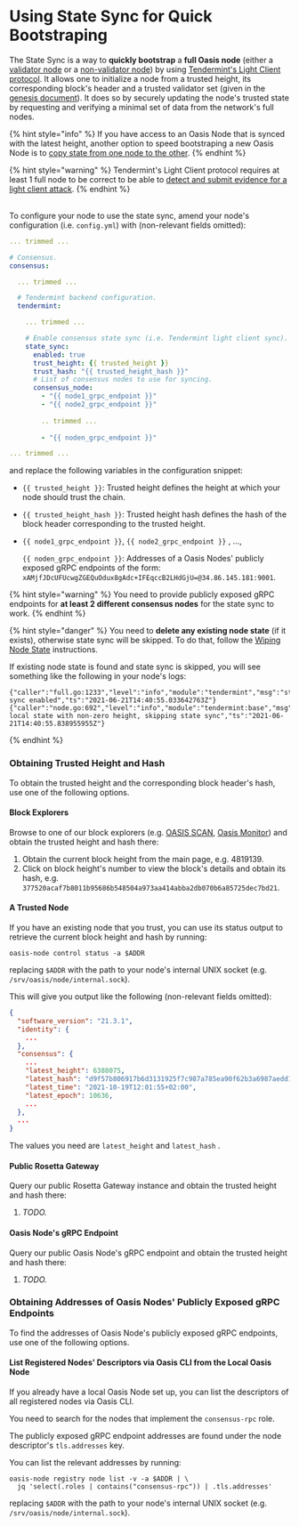 # Using State Sync for Quick Bootstraping

The State Sync is a way to **quickly bootstrap** a **full Oasis node** (either a [validator node](../set-up-your-node/run-validator.md) or a [non-validator node](../set-up-your-node/run-non-validator.md)) by  using [Tendermint's Light Client protocol](https://docs.tendermint.com/master/spec/light-client/). It allows one to initialize a node from a trusted height, its corresponding block's header and a trusted validator set (given in the [genesis document](../../oasis-network/genesis-doc.md)). It does so by securely updating the node's trusted state by requesting and verifying a minimal set of data from the network's full nodes.

{% hint style="info" %}
If you have access to an Oasis Node that is synced with the latest height, another option to speed bootstraping a new Oasis Node is to [copy state from one node to the other](copy-state-from-one-node-to-the-other.md).
{% endhint %}

{% hint style="warning" %}
Tendermint's Light Client protocol requires at least 1 full node to be correct to be able to [detect and submit evidence for a light client attack](https://docs.tendermint.com/master/spec/light-client/#attack-detection).
{% endhint %}

\
To configure your node to use the state sync, amend your node's configuration (i.e. `config.yml`) with  (non-relevant fields omitted):

```yaml
... trimmed ...

# Consensus.
consensus:

  ... trimmed ...

  # Tendermint backend configuration.
  tendermint:

    ... trimmed ...

    # Enable consensus state sync (i.e. Tendermint light client sync).
    state_sync:
      enabled: true
      trust_height: {{ trusted_height }}
      trust_hash: "{{ trusted_height_hash }}"
      # List of consensus nodes to use for syncing.
      consensus_node:
        - "{{ node1_grpc_endpoint }}"
        - "{{ node2_grpc_endpoint }}"
        
        .. trimmed ...
        
        - "{{ noden_grpc_endpoint }}"

... trimmed ...

```

and replace the following variables in the configuration snippet:

* `{{ trusted_height }}`: Trusted height defines the height at which your node should trust the chain.
* `{{ trusted_height_hash }}`: Trusted height hash defines the hash of the block header corresponding to the trusted height.
*   `{{ node1_grpc_endpoint }}`, `{{ node2_grpc_endpoint }}` , ...,&#x20;

    `{{ noden_grpc_endpoint }}`: Addresses of a Oasis Nodes' publicly exposed gRPC endpoints of the form: `xAMjfJDcUFUcwgZGEQuOdux8gAdc+IFEqccB2LHdGjU=@34.86.145.181:9001`.

{% hint style="warning" %}
You need to provide publicly exposed gRPC endpoints for **at least 2 different consensus nodes** for the state sync to work.
{% endhint %}

{% hint style="danger" %}
You need to **delete any existing node state** (if it exists), otherwise state sync will be skipped. To do that, follow the [Wiping Node State](../maintenance-guides/wiping-node-state.md#state-wipe-and-keep-node-identity) instructions.

If existing node state is found and state sync is skipped, you will see something like the following in your node's logs:

```
{"caller":"full.go:1233","level":"info","module":"tendermint","msg":"state sync enabled","ts":"2021-06-21T14:40:55.033642763Z"}
{"caller":"node.go:692","level":"info","module":"tendermint:base","msg":"Found local state with non-zero height, skipping state sync","ts":"2021-06-21T14:40:55.838955955Z"}
```
{% endhint %}

### Obtaining Trusted Height and Hash

To obtain the trusted height and the corresponding block header's hash, use one of the following options.

#### Block Explorers

Browse to one of our block explorers (e.g. [OASIS SCAN](https://www.oasisscan.com), [Oasis Monitor](https://oasismonitor.com)) and obtain the trusted height and hash there:

1. Obtain the current block height from the main page, e.g. 4819139.
2. Click on block height's number to view the block's details and obtain its hash, e.g. `377520acaf7b8011b95686b548504a973aa414abba2db070b6a85725dec7bd21`.

#### A Trusted Node

If you have an existing node that you trust, you can use its status output to retrieve the current block height and hash by running:

```
oasis-node control status -a $ADDR
```

replacing `$ADDR` with the path to your node's internal UNIX socket (e.g. `/srv/oasis/node/internal.sock`).

This will give you output like the following (non-relevant fields omitted):

```json
{
  "software_version": "21.3.1",
  "identity": {
    ...
  },
  "consensus": {
    ...
    "latest_height": 6388075,
    "latest_hash": "d9f57b806917b6d3131925f7c987a785ea90f62b3a6987aedd1abdc371d84403",
    "latest_time": "2021-10-19T12:01:55+02:00",
    "latest_epoch": 10636,
    ...
  },
  ...
}
```

The values you need are `latest_height` and `latest_hash` .

#### Public Rosetta Gateway

Query our public Rosetta Gateway instance and obtain the trusted height and hash there:

1. _TODO._

#### Oasis Node's gRPC Endpoint

Query our public Oasis Node's gRPC endpoint and obtain the trusted height and hash there:

1. _TODO._

### Obtaining Addresses of Oasis Nodes' Publicly Exposed gRPC Endpoints

To find the addresses of Oasis Node's publicly exposed gRPC endpoints, use one of the following options.

#### List Registered Nodes' Descriptors via Oasis CLI from the Local Oasis Node

If you already have a local Oasis Node set up, you can list the descriptors of all registered nodes via Oasis CLI.

You need to search for the nodes that implement the `consensus-rpc` role.

The publicly exposed gRPC endpoint addresses are found under the node descriptor's `tls.addresses` key.

You can list the relevant addresses by running:

```
oasis-node registry node list -v -a $ADDR | \
  jq 'select(.roles | contains("consensus-rpc")) | .tls.addresses'
```

replacing `$ADDR` with the path to your node's internal UNIX socket (e.g. `/srv/oasis/node/internal.sock`).
